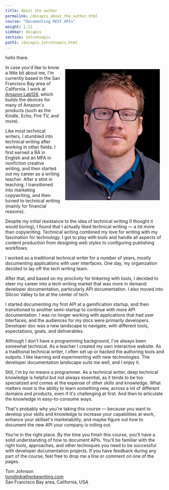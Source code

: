 ```yaml
---
title: About the author
permalink: /docapis_about_the_author.html
course: "Documenting REST APIs"
weight: 1.11
sidebar: docapis
section: introtoapis
path1: /docapis_introtoapis.html
---
```


hello there.

<img src="images/tomjohnson.jpg" class="small" style="float: right; padding:1em;"/>

In case you'd like to know a little bit about me, I'm currently based in the San Francisco Bay area of California. I work at [Amazon Lab126](http://www.lab126.com/), which builds the devices for many of Amazon's products (such as the Kindle, Echo, Fire TV, and more).

Like most technical writers, I stumbled into technical writing after working in other fields. I first earned a BA in English and an MFA in nonfiction creative writing, and then started out my career as a writing teacher. After a stint in teaching, I transitioned into marketing copywriting, and then turned to technical writing (mainly for financial reasons).

Despite my initial resistance to the idea of technical writing (I thought it would boring), I found that I actually liked technical writing &mdash; a lot more than copywriting. Technical writing combined my love for writing with my fascination for technology. I got to play with tools and handle all aspects of content production from designing web styles to configuring publishing workflows.

I worked as a traditional technical writer for a number of years, mostly documenting applications with user interfaces. One day, my organization decided to lay off the tech writing team.

After that, and based on my proclivity for tinkering with tools, I decided to steer my career into a tech writing market that was more in demand: developer documentation, particularly API documentation. I also moved into Silicon Valley to be at the center of tech.

I started documenting my first API at a gamification startup, and then transitioned to another semi-startup to continue with more API documentation. I was no longer working with applications that had user interfaces, and the audiences for my docs were primarily developers. Developer doc was a new landscape to navigate, with different tools, expectations, goals, and deliverables.

Although I don't have a programming background, I've always been somewhat technical. As a teacher I created my own interactive website. As a traditional technical writer, I often set up or hacked the authoring tools and outputs. I like learning and experimenting with new technologies. The developer documentation landscape suits me well, and I enjoy it.

Still, I'm by no means a programmer. As a technical writer, deep technical knowledge is helpful but not always essential, as it tends to be too specialized and comes at the expense of other skills and knowledge. What matters most is the ability to learn something new, across a lot of different domains and products, even if it's challenging at first. And then to articulate the knowledge in easy-to-consume ways.

That's probably why you're taking this course &mdash; because you want to develop your skills and knowledge to increase your capabilities at work, enhance your skillset's marketability, and maybe figure out how to document the new API your company is rolling out.

You're in the right place. By the time you finish this course, you'll have a solid understanding of how to document APIs. You'll be familiar with the right tools, approaches, and other techniques you need to be successful with developer documentation projects. If you have feedback during any part of the course, feel free to drop me a line or comment on one of the pages.

Tom Johnson  
[tom@idratherbewriting.com](mailto:tom@idratherbewriting.com)  
San Francisco Bay area, California, USA
